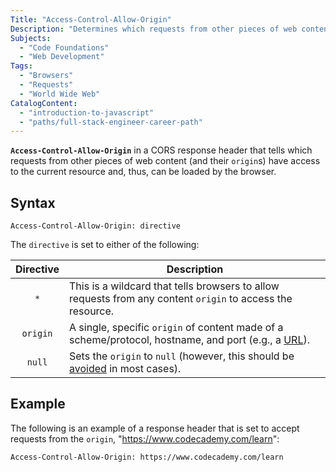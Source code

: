 ```yaml
---
Title: "Access-Control-Allow-Origin"
Description: "Determines which requests from other pieces of web content have access to the current resource."
Subjects:
  - "Code Foundations"
  - "Web Development"
Tags:
  - "Browsers"
  - "Requests"
  - "World Wide Web"
CatalogContent:
  - "introduction-to-javascript"
  - "paths/full-stack-engineer-career-path"
---
```


**`Access-Control-Allow-Origin`** in a CORS response header that tells which requests from other pieces of web content (and their `origin`s) have access to the current resource and, thus, can be loaded by the browser.

## Syntax

```pseudo
Access-Control-Allow-Origin: directive
```

The `directive` is set to either of the following:

| Directive | Description                                                                                                                                                                           |
| :-------: | ------------------------------------------------------------------------------------------------------------------------------------------------------------------------------------- |
|    `*`    | This is a wildcard that tells browsers to allow requests from any content `origin` to access the resource.                                                                            |
| `origin`  | A single, specific `origin` of content made of a scheme/protocol, hostname, and port (e.g., a [URL](https://www.codecademy.com/resources/docs/general/url)).                          |
|  `null`   | Sets the `origin` to `null` (however, this should be [avoided](https://w3c.github.io/webappsec-cors-for-developers/#avoid-returning-access-control-allow-origin-null) in most cases). |

## Example

The following is an example of a response header that is set to accept requests from the `origin`, "https://www.codecademy.com/learn":

```shell
Access-Control-Allow-Origin: https://www.codecademy.com/learn
```
